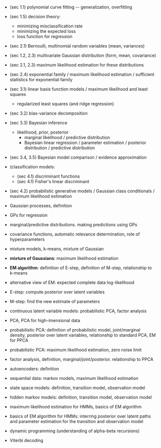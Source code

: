 - (sec 1.1) polynomial curve fitting -- generalization, overfitting
- (sec 1.5) decision theory:
	- minimizing misclassification rate
	- minimizing the expected loss
	- loss function for regression
- (sec 2.1) Bernoulli, multinomial random variables (mean, variances)
- (sec 1.2, 2.3) multivariate Gaussian distribution (form, mean, covariance)
- (sec 2.1, 2.3) maximum likelihood estimation for these distributions
- (sec 2.4) exponential family / maximum likelihood estimation / sufficient statistics for exponential family
- (sec 3.1) linear basis function models / maximum likelihood and least squares
	- regularized least squares (and ridge regression)
- (sec 3.2) bias-variance decomposition
- (sec 3.3) Bayesian inference
  - likelihood, prior, posterior
	- marginal likelihood / predictive distribution
	- Bayesian linear regression / parameter estimation / posterior distribution / predictive distribution
- (sec 3.4, 3.5) Bayesian model comparison / evidence approximation
- (classification models:
  - (sec 4.1) discriminant functions
  - (sec 4.1) Fisher's linear discriminant
- (sec 4.2) probabilistic generative models / Gaussian class conditionals / maximum likelihood estimation


- Gaussian processes, definition
- GPs for regression
- marginal/predictive distributions. making predictions using GPs
- covariance functions, automatic relevance determination, role of hyperparameters
- mixture models, k-means, mixture of Gaussian
- **mixture of Gaussians**: maximum likelihood estimation
- **EM algorithm**: definition of E-step, definition of M-step, relationship to k-means
- alternative view of EM: expected complete data log-likelihood
- E-step: compute posterior over latent variables
- M-step: find the new estimate of parameters
- continuous latent variable models: probabilistic PCA, factor analysis
- PCA, PCA for high-imensional data
- probabilistic PCA: definition of probabilistic model, joint/marginal density, posterior over latent variables, relationship to standard PCA, EM for PPCA
- probabilistic PCA: maximum likelihood estimation, zero noise limit
- factor analysis, definition, marginal/joint/posterior. relationship to PPCA
- autoencoders: definition
- sequential data: markov models, maximum likelihood estimation
- state space models: definition, transition model, observation model
- hidden markov models: definition, transition model, observation model
- maximum likelihood estimation for HMMs, basics of EM algorithm
- basics of EM algorithm for HMMs: interring posterior over latent paths and parameter estimation for the transition and observation model
- dynamic programming (understanding of alpha-beta recursions)
- Viterbi decoding
